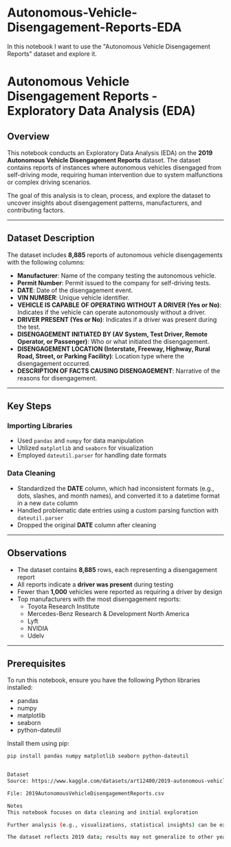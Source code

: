 # Autonomous-Vehicle-Disengagement-Reports-EDA
In this notebook I want to use the "Autonomous Vehicle Disengagement Reports" dataset and explore it.

# Autonomous Vehicle Disengagement Reports - Exploratory Data Analysis (EDA)

## Overview

This notebook conducts an Exploratory Data Analysis (EDA) on the **2019 Autonomous Vehicle Disengagement Reports** dataset. The dataset contains reports of instances where autonomous vehicles disengaged from self-driving mode, requiring human intervention due to system malfunctions or complex driving scenarios.

The goal of this analysis is to clean, process, and explore the dataset to uncover insights about disengagement patterns, manufacturers, and contributing factors.

---

## Dataset Description

The dataset includes **8,885** reports of autonomous vehicle disengagements with the following columns:

- **Manufacturer**: Name of the company testing the autonomous vehicle.  
- **Permit Number**: Permit issued to the company for self-driving tests.  
- **DATE**: Date of the disengagement event.  
- **VIN NUMBER**: Unique vehicle identifier.  
- **VEHICLE IS CAPABLE OF OPERATING WITHOUT A DRIVER (Yes or No)**: Indicates if the vehicle can operate autonomously without a driver.  
- **DRIVER PRESENT (Yes or No)**: Indicates if a driver was present during the test.  
- **DISENGAGEMENT INITIATED BY (AV System, Test Driver, Remote Operator, or Passenger)**: Who or what initiated the disengagement.  
- **DISENGAGEMENT LOCATION (Interstate, Freeway, Highway, Rural Road, Street, or Parking Facility)**: Location type where the disengagement occurred.  
- **DESCRIPTION OF FACTS CAUSING DISENGAGEMENT**: Narrative of the reasons for disengagement.

---

## Key Steps

### Importing Libraries

- Used `pandas` and `numpy` for data manipulation  
- Utilized `matplotlib` and `seaborn` for visualization  
- Employed `dateutil.parser` for handling date formats  

### Data Cleaning

- Standardized the **DATE** column, which had inconsistent formats (e.g., dots, slashes, and month names), and converted it to a datetime format in a new `date` column  
- Handled problematic date entries using a custom parsing function with `dateutil.parser`  
- Dropped the original **DATE** column after cleaning  

---

## Observations

- The dataset contains **8,885** rows, each representing a disengagement report  
- All reports indicate a **driver was present** during testing  
- Fewer than **1,000** vehicles were reported as requiring a driver by design  
- Top manufacturers with the most disengagement reports:
  - Toyota Research Institute  
  - Mercedes-Benz Research & Development North America  
  - Lyft  
  - NVIDIA  
  - Udelv  

---

## Prerequisites

To run this notebook, ensure you have the following Python libraries installed:

- pandas  
- numpy  
- matplotlib  
- seaborn  
- python-dateutil  

Install them using pip:

```bash
pip install pandas numpy matplotlib seaborn python-dateutil


Dataset
Source: https://www.kaggle.com/datasets/art12400/2019-autonomous-vehicle-disengagement-reports

File: 2019AutonomousVehicleDisengagementReports.csv

Notes
This notebook focuses on data cleaning and initial exploration

Further analysis (e.g., visualizations, statistical insights) can be extended based on specific research questions

The dataset reflects 2019 data; results may not generalize to other years or contexts
